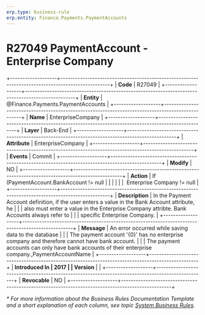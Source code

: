 ```yaml
---
erp.type: business-rule
erp.entity: Finance.Payments.PaymentAccounts
---
```


# R27049 PaymentAccount - Enterprise Company
+-------------------+--------------------------------------------------------------------------------------------------+
| **Code**          | R27049                                                                                           |
+-------------------+--------------------------------------------------------------------------------------------------+
| **Entity**        | @Finance.Payments.PaymentAccounts                                                                |
+-------------------+--------------------------------------------------------------------------------------------------+
| **Name**          | EnterpriseCompany                                                                                |
+-------------------+--------------------------------------------------------------------------------------------------+
| **Layer**         | Back-End                                                                                         |
+-------------------+--------------------------------------------------------------------------------------------------+
| **Attribute**     | EnterpriseCompany                                                                                |
+-------------------+--------------------------------------------------------------------------------------------------+
| **Events**        | Commit                                                                                           |
+-------------------+--------------------------------------------------------------------------------------------------+
| **Modify**        | NO                                                                                               |
+-------------------+--------------------------------------------------------------------------------------------------+
| **Action**        | If (PaymentAccount.BankAccount != null                                                           |
|                   |                                                                                                  |
|                   |  Enterprise Company != null                                                                      |
+-------------------+--------------------------------------------------------------------------------------------------+
| **Description**   | In the Payment Account definition, if the user enters a value in the Bank Account attribute, he  |
|                   | also must enter a value in the Enterprise Company attribte. Bank Accounts always refer to        |
|                   | specific Enterprise Company.                                                                     |
+-------------------+--------------------------------------------------------------------------------------------------+
| **Message**       | An error occurred while saving data to the database                                              |
|                   | The payment account \'{0}\' has no enterprise company and therefore cannot have bank account.    |
|                   | The payment accounts can only have bank accounts of their enterprise company.,PaymentAccountName |
+-------------------+--------------------------------------------------------------------------------------------------+
| **Introduced In   | 2017                                                                                             |
| Version**         |                                                                                                  |
+-------------------+--------------------------------------------------------------------------------------------------+
| **Revocable**     | NO                                                                                               |
+-------------------+--------------------------------------------------------------------------------------------------+

*\* For more information about the Business Rules Documentation Template and a short explanation of each column, see
topic [System Business Rules](../templates/template-description-system-business-rules.md).*
